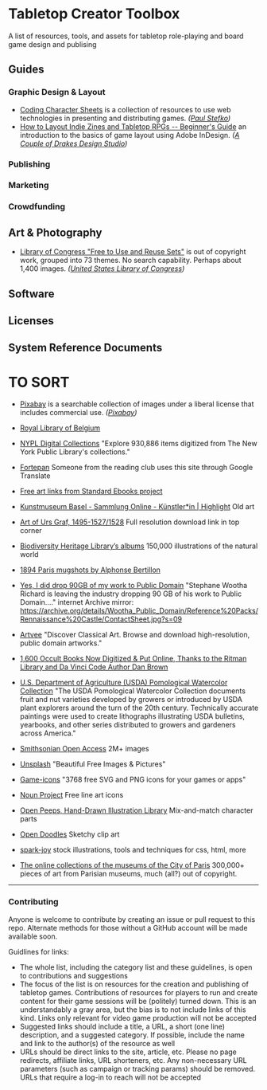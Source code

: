 # Tabletop Creator Toolbox
A list of resources, tools, and assets for tabletop role-playing and board game design and publising

## Guides

### Graphic Design & Layout

- [Coding Character Sheets](https://www.nothingventuredgames.com/coding/) is a collection of resources to use web technologies in presenting and distributing games. 
  <cite>([Paul Stefko](https://dice.camp/@PaulStefko))</cite>
- [How to Layout Indie Zines and Tabletop RPGs -- Beginner's Guide](https://acoupleofdrakes.com/how-to-layout/) an introduction to the basics of game layout using Adobe InDesign. 
  <cite>([A Couple of Drakes Design Studio](https://acoupleofdrakes.com/))</cite>

### Publishing

### Marketing

### Crowdfunding

## Art & Photography

- [Library of Congress "Free to Use and Reuse Sets"](https://www.loc.gov/free-to-use/) is out of copyright work, grouped into 73 themes. No search capability. Perhaps about 1,400 images. <cite>([United States Library of Congress](https://www.loc.gov/))</cite>

## Software

## Licenses

## System Reference Documents

# TO SORT


- [Pixabay](https://pixabay.com/) is a searchable collection of images under a liberal license that includes commercial use.  <cite>([Pixabay](https://pixabay.com/))</cite>

- [Royal Library of Belgium](https://belgica.kbr.be/belgica/)

- [NYPL Digital Collections](https://digitalcollections.nypl.org/?trg=1&div_id=hsi) "Explore 930,886 items digitized from The New York Public Library's collections."

- [Fortepan](https://fortepan.hu/hu/photos/?id=262998) Someone from the reading club uses this site through Google Translate

- [Free art links from Standard Ebooks project](https://standardebooks.org/manual/1.7.0/10-art-and-images#10.3.3.7.2)

- [Kunstmuseum Basel - Sammlung Online - Künstler*in | Highlight](https://sammlungonline.kunstmuseumbasel.ch/eMP/eMuseumPlus)
Old art

- [Art of Urs Graf, 1495-1527/1528](https://alexschroeder.ch/gallery/2023-urs-graf/) Full resolution download link in top corner

- [Biodiversity Heritage Library’s albums](https://www.flickr.com/photos/biodivlibrary/sets/)
150,000 illustrations of the natural world

- [1894 Paris mugshots by Alphonse Bertillon](https://www.metmuseum.org/art/collection/search?showOnly=withImage&q=Alphonse+Bertillon&offset=20&pageSize=0&sortBy=Relevance&sortOrder=asc&searchField=All)

- [Yes, I did drop 90GB of my work to Public Domain](https://spark.adobe.com/page/ucLFuLOEKK9Uo/?s=09)
"Stephane Wootha Richard is leaving the industry dropping 90 GB of his work to Public Domain...."
internet Archive mirror: https://archive.org/details/Wootha_Public_Domain/Reference%20Packs/Rennaissance%20Castle/ContactSheet.jpg?s=09

- [Artvee](https://artvee.com/)
"Discover Classical Art. Browse and download high-resolution, public domain artworks."

- [1,600 Occult Books Now Digitized & Put Online, Thanks to the Ritman Library and Da Vinci Code Author Dan Brown](http://www.openculture.com/2018/02/1600-occult-books-now-digitized-put-online.html)

- [U.S. Department of Agriculture (USDA) Pomological Watercolor Collection](https://usdawatercolors.nal.usda.gov/pom/home.xhtml)
"The USDA Pomological Watercolor Collection documents fruit and nut varieties developed by growers or introduced by USDA plant explorers around the turn of the 20th century. Technically accurate paintings were used to create lithographs illustrating USDA bulletins, yearbooks, and other series distributed to growers and gardeners across America."

- [Smithsonian Open Access](https://www.si.edu/openaccess)
2M+ images

- [Unsplash](https://unsplash.com/) "Beautiful Free Images & Pictures"

- [Game-icons](https://game-icons.net/)
"3768 free SVG and PNG icons for your games or apps"

- [Noun Project](https://thenounproject.com/)
Free line art icons

- [Open Peeps, Hand-Drawn Illustration Library](https://www.openpeeps.com/?ref=producthunt)
Mix-and-match character parts

- [Open Doodles](https://www.opendoodles.com/about)
Sketchy clip art

- [spark-joy](https://github.com/sw-yx/spark-joy/blob/master/README.md)
stock illustrations, tools and techniques for css, html, more

- [The online collections of the museums of the City of Paris](http://parismuseescollections.paris.fr/en)
300,000+ pieces of art from Parisian museums, much (all?) out of copyright.


---

### Contributing

Anyone is welcome to contribute by creating an issue or pull request to this repo. Alternate methods for those without a GitHub account will be made available soon. 

Guidlines for links:

- The whole list, including the category list and these guidelines, is open to contributions and suggestions
- The focus of the list is on resources for the creation and publishing of tabletop games. Contributions of resources for players to run and create content for their game sessions will be (politely) turned down. This is an understandably a gray area, but the bias is to not include links of this kind. Links only relevant for video game production will not be accepted
- Suggested links should include a title, a URL, a short (one line) description, and a suggested category. If possible, include the name and link to the author(s) of the resource as well
- URLs should be direct links to the site, article, etc. Please no page redirects, affiliate links, URL shorteners, etc. Any non-necessary URL parameters (such as campaign or tracking params) should be removed. URLs that require a log-in to reach will not be accepted
